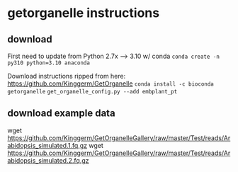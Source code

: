 # getorganelle instructions

## download 

First need to update from Python 2.7x --> 3.10 w/ conda
`conda create -n py310 python=3.10 anaconda`

Download instructions ripped from here: https://github.com/Kinggerm/GetOrganelle
`conda install -c bioconda getorganelle`
`get_organelle_config.py --add embplant_pt`

## download example data 
wget https://github.com/Kinggerm/GetOrganelleGallery/raw/master/Test/reads/Arabidopsis_simulated.1.fq.gz
wget https://github.com/Kinggerm/GetOrganelleGallery/raw/master/Test/reads/Arabidopsis_simulated.2.fq.gz
